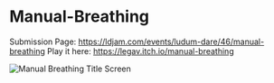 # Manual-Breathing

Submission Page: https://ldjam.com/events/ludum-dare/46/manual-breathing
Play it here: https://legav.itch.io/manual-breathing

![Manual Breathing Title Screen](https://media.discordapp.net/attachments/699299097672155186/701920940212355112/Splash.png?width=1204&height=677)
